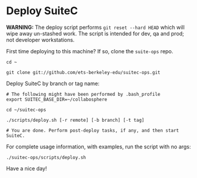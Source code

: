 # Deploy SuiteC

**WARNING:** The deploy script performs `git reset --hard HEAD` which will wipe away un-stashed work. The script is intended for dev, qa and prod; not developer workstations.

First time deploying to this machine? If so, clone the `suite-ops` repo.
```
cd ~

git clone git://github.com/ets-berkeley-edu/suitec-ops.git

```

Deploy SuiteC by branch or tag name:
```
# The following might have been performed by .bash_profile
export SUITEC_BASE_DIR=~/collabosphere

cd ~/suitec-ops

./scripts/deploy.sh [-r remote] [-b branch] [-t tag]

# You are done. Perform post-deploy tasks, if any, and then start SuiteC.
```

For complete usage information, with examples, run the script with no args:
```
./suitec-ops/scripts/deploy.sh
```

Have a nice day!
